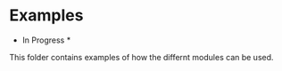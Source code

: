 # Examples

* In Progress *

This folder contains examples of how the differnt modules can be used.
